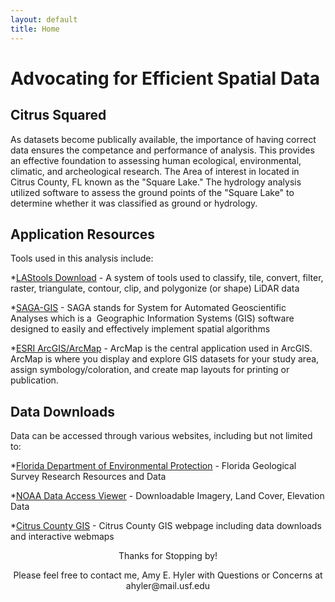 ```yaml
---
layout: default
title: Home
---
```


# Advocating for Efficient Spatial Data
## Citrus Squared

As datasets become publically available, the importance of having correct data ensures the competance and performance of analysis. This provides an effective foundation to assessing human ecological, environmental, climatic, and archeological research. The Area of interest in located in Citrus County, FL known as the "Square Lake." The hydrology analysis utilized software to assess the ground points of the "Square Lake" to determine whether it was classified as ground or hydrology.


## Application Resources

Tools used in this analysis include:

*<a href="https://rapidlasso.com/lastools/">LAStools Download</a> - A system of tools used to classify, tile, convert, filter, raster, triangulate, contour, clip, and polygonize (or shape) LiDAR data

*<a href="http://www.saga-gis.org/en/index.html">SAGA-GIS</a> - SAGA stands for System for Automated Geoscientific Analyses which is a  Geographic Information Systems (GIS) software designed to easily and effectively implement spatial algorithms

*<a href="http://www.esri.com/software/arcgis/explorer-desktop/download">ESRI ArcGIS/ArcMap</a> - ArcMap is the central application used in ArcGIS. ArcMap is where you display and explore GIS datasets for your study area, assign symbology/coloration, and create map layouts for printing or publication. 

## Data Downloads

Data can be accessed through various websites, including but not limited to:

*<a href="http://www.dep.state.fl.us/geology/resources/research_resources.htm">Florida Department of Environmental Protection</a> - Florida Geological Survey Research Resources and Data

*<a href="https://coast.noaa.gov/dataviewer/#/">NOAA Data Access Viewer</a> - Downloadable Imagery, Land Cover, Elevation Data

*<a href="http://gis.citrusbocc.com/">Citrus County GIS</a> - Citrus County GIS webpage including data downloads and interactive webmaps

<p align="center">
Thanks for Stopping by!
</p>

<p align="center">
Please feel free to contact me, Amy E. Hyler with Questions or Concerns at ahyler@mail.usf.edu
</p>

<body class="theme-base-0d"></body>
